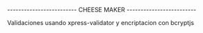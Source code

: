 ------------------------- CHEESE MAKER -------------------------

Validaciones usando xpress-validator y encriptacion con bcryptjs